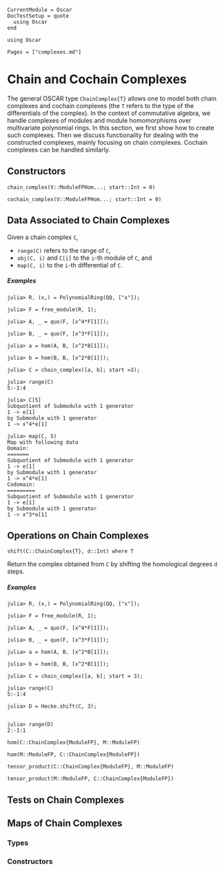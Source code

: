 ```@meta
CurrentModule = Oscar
DocTestSetup = quote
  using Oscar
end
```

```@setup oscar
using Oscar
```

```@contents
Pages = ["complexes.md"]
```

# Chain and Cochain Complexes

The general OSCAR type `ChainComplex{T}` allows one to model both chain complexes and cochain complexes
(the `T` refers to the type of the differentials of the complex). In the context of commutative algebra, we handle
complexes of modules and module homomorphisms over multivariate polynomial rings.
In this section, we first show how to create such complexes. Then we discuss functionality for dealing with the constructed
complexes, mainly focusing on chain complexes. Cochain complexes can be handled similarly.

## Constructors

```@docs
chain_complex(V::ModuleFPHom...; start::Int = 0)
```

```@docs
cochain_complex(V::ModuleFPHom...; start::Int = 0)
```

## Data Associated to Chain Complexes

Given a chain complex `C`,
- `range(C)` refers to the range of `C`,
- `obj(C, i)` and `C[i]` to the `i`-th module of `C`, and
- `map(C, i)` to the `i`-th differential of `C`.

##### Examples

```jldoctest
julia> R, (x,) = PolynomialRing(QQ, ["x"]);

julia> F = free_module(R, 1);

julia> A, _ = quo(F, [x^4*F[1]]);

julia> B, _ = quo(F, [x^3*F[1]]);

julia> a = hom(A, B, [x^2*B[1]]);

julia> b = hom(B, B, [x^2*B[1]]);

julia> C = chain_complex([a, b]; start =3);

julia> range(C)
5:-1:4

julia> C[5]
Subquotient of Submodule with 1 generator
1 -> e[1]
by Submodule with 1 generator
1 -> x^4*e[1]

julia> map(C, 5)
Map with following data
Domain:
=======
Subquotient of Submodule with 1 generator
1 -> e[1]
by Submodule with 1 generator
1 -> x^4*e[1]
Codomain:
=========
Subquotient of Submodule with 1 generator
1 -> e[1]
by Submodule with 1 generator
1 -> x^3*e[1]

```

## Operations on Chain Complexes

```@julia
shift(C::ChainComplex{T}, d::Int) where T
```

Return the complex obtained from `C` by shifting the homological degrees `d` steps.

##### Examples

```jldoctest
julia> R, (x,) = PolynomialRing(QQ, ["x"]);

julia> F = free_module(R, 1);

julia> A, _ = quo(F, [x^4*F[1]]);

julia> B, _ = quo(F, [x^3*F[1]]);

julia> a = hom(A, B, [x^2*B[1]]);

julia> b = hom(B, B, [x^2*B[1]]);

julia> C = chain_complex([a, b]; start = 3);

julia> range(C)
5:-1:4

julia> D = Hecke.shift(C, 3);


julia> range(D)
2:-1:1

```

```@docs
hom(C::ChainComplex{ModuleFP}, M::ModuleFP)
```

```@docs
hom(M::ModuleFP, C::ChainComplex{ModuleFP})
```

```@docs
tensor_product(C::ChainComplex{ModuleFP}, M::ModuleFP)
```

```@docs
tensor_product(M::ModuleFP, C::ChainComplex{ModuleFP})
```

## Tests on Chain Complexes

## Maps of Chain Complexes

### Types

### Constructors
